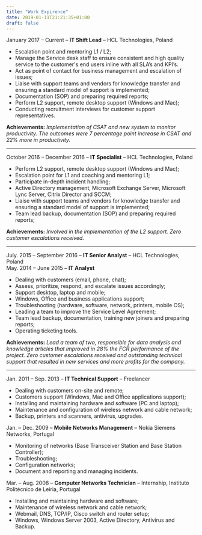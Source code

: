 ```yaml
---
title: "Work Expirence"
date: 2019-01-11T21:21:35+01:00
draft: false
---
```

 January 2017 – Current –  **IT Shift Lead** – HCL Technologies, Poland  

 - Escalation point and mentoring L1 / L2;  
 - Manage the Service desk staff to ensure consistent and high quality service to the customer's end users inline with all SLA’s and KPI’s.  
 - Act as point of contact for business management and escalation of issues;  
 - Liaise with support teams and vendors for knowledge transfer and ensuring a standard model of support is implemented;  
 - Documentation (SOP) and preparing required reports;  
 - Perform L2 support, remote desktop support (Windows and Mac);  
 - Conducting recruitment interviews for customer support representatives.

**Achievements:** *Implementation of CSAT and new system to monitor productivity. The outcomes were 7 percentage point increase in CSAT and 22% more in productivity.*
___

October 2016 – December 2016 –  **IT Specialist** – HCL Technologies, Poland  

 - Perform L2 support, remote desktop support (Windows and Mac);  
 - Escalation point for L1 and coaching and mentoring L1;  
 - Participate in-depth incident handling;  
 - Active Directory management, Microsoft Exchange Server, Microsoft Lync Server, Citrix Director and SCCM;  
 - Liaise with support teams and vendors for knowledge transfer and ensuring a standard model of support is implemented;  
 - Team lead backup, documentation (SOP) and preparing required reports;   

**Achievements:** *Involved in the implementation of the L2 support. Zero customer escalations received.*
___

July. 2015 – September 2016 –  **IT Senior Analyst** – HCL Technologies, Poland  
May. 2014 – June 2015 –  **IT Analyst**  

 - Dealing with customers (email, phone, chat);  
 - Assess, prioritize, respond, and escalate issues accordingly;  
 - Support desktop, laptop and mobile;  
 - Windows, Office and business applications support;  
 - Troubleshooting (hardware, software, network, printers, mobile OS);  
 - Leading a team to improve the Service Level Agreement;  
 - Team lead backup, documentation, training new joiners and preparing reports; 
 - Operating ticketing tools.

**Achievements:** *Lead a team of two, responsible for data analysis and knowledge articles that improved in 28% the FCR performance of the project. Zero customer escalations received and outstanding technical support that resulted in new services and more profits for the company.*
___

Jan. 2011 – Sep. 2013 – **IT Technical Support** – Freelancer  

 - Dealing with customers on-site and remote;
 - Customers support (Windows, Mac and Office applications support);
 - Installing and maintaining hardware and software (PC and laptop);
 - Maintenance and configuration of wireless network and cable network;
 - Backup, printers and scanners, antivirus, upgrades.   

Jan. – Dec. 2009 – **Mobile Networks Management** – Nokia Siemens Networks, Portugal  

 - Monitoring of networks (Base Transceiver Station and Base Station Controller);  
 - Troubleshooting;  
 - Configuration networks;  
 - Document and reporting and managing incidents.  

Mar. – Aug. 2008 – **Computer Networks Technician** – Internship, Instituto Politécnico de Leiria, Portugal  

 - Installing and maintaining hardware and software;  
 - Maintenance of wireless network and cable network;  
 - Webmail, DNS, TCP/IP, Cisco switch and router setup;  
 - Windows, Windows Server 2003, Active Directory, Antivirus and Backup.
